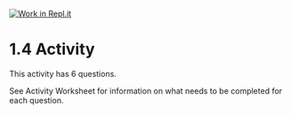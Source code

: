 [![Work in Repl.it](https://classroom.github.com/assets/work-in-replit-14baed9a392b3a25080506f3b7b6d57f295ec2978f6f33ec97e36a161684cbe9.svg)](https://classroom.github.com/online_ide?assignment_repo_id=3269869&assignment_repo_type=AssignmentRepo)
# 1.4 Activity

This activity has 6 questions.  

See Activity Worksheet for information on what needs to be completed for each question.